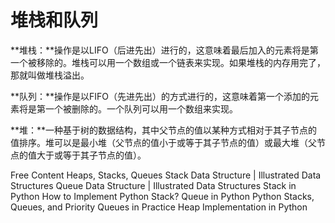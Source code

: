 # 堆栈和队列

**堆栈：**操作是以LIFO（后进先出）进行的，这意味着最后加入的元素将是第一个被移除的。堆栈可以用一个数组或一个链表来实现。如果堆栈的内存用完了，那就叫做堆栈溢出。

**队列：**操作是以FIFO（先进先出）的方式进行的，这意味着第一个添加的元素将是第一个被删除的。一个队列可以用一个数组来实现。

**堆：**一种基于树的数据结构，其中父节点的值以某种方式相对于其子节点的值排序。堆可以是最小堆（父节点的值小于或等于其子节点的值）或最大堆（父节点的值大于或等于其子节点的值）。


<ResourceGroupTitle>Free Content</ResourceGroupTitle>
<BadgeLink colorScheme='yellow' badgeText='Read' href='https://stephanosterburg.gitbook.io/scrapbook/coding/coding-interview/data-structures/heaps-stacks-queues'>Heaps, Stacks, Queues</BadgeLink>
<BadgeLink colorScheme='red' badgeText='Watch' href='https://www.youtube.com/watch?v=I5lq6sCuABE'>Stack Data Structure | Illustrated Data Structures</BadgeLink>
<BadgeLink colorScheme='red' badgeText='Watch' href='https://www.youtube.com/watch?v=mDCi1lXd9hc'>Queue Data Structure | Illustrated Data Structures</BadgeLink>
<BadgeLink colorScheme='yellow' badgeText='Read' href='https://www.geeksforgeeks.org/stack-in-python/'>Stack in Python</BadgeLink>
<BadgeLink colorScheme='yellow' badgeText='Read' href='https://realpython.com/how-to-implement-python-stack/'>How to Implement Python Stack?</BadgeLink>
<BadgeLink colorScheme='yellow' badgeText='Read' href='https://www.geeksforgeeks.org/queue-in-python/'>Queue in Python</BadgeLink>
<BadgeLink colorScheme='yellow' badgeText='Read' href='https://realpython.com/queue-in-python/'>Python Stacks, Queues, and Priority Queues in Practice</BadgeLink>
<BadgeLink colorScheme='yellow' badgeText='Read' href='https://www.educative.io/answers/heap-implementation-in-python'>Heap Implementation in Python</BadgeLink>

